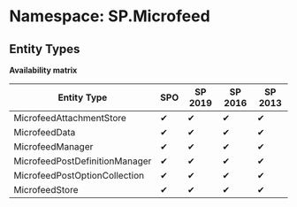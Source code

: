 # Namespace: SP.Microfeed
## Entity Types

**Availability matrix**

Entity Type | SPO | SP 2019 | SP 2016 | SP 2013
----------|-----|---------|---------|--------
MicrofeedAttachmentStore | ✔ | ✔ | ✔ | ✔
MicrofeedData | ✔ | ✔ | ✔ | ✔
MicrofeedManager | ✔ | ✔ | ✔ | ✔
MicrofeedPostDefinitionManager | ✔ | ✔ | ✔ | ✔
MicrofeedPostOptionCollection | ✔ | ✔ | ✔ | ✔
MicrofeedStore | ✔ | ✔ | ✔ | ✔
